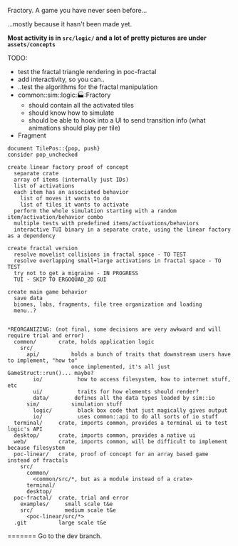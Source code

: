 Fractory. A game you have never seen before...

...mostly because it hasn't been made yet.

**Most activity is in `src/logic/` and a lot of pretty pictures are under `assets/concepts`**

TODO:
- test the fractal triangle rendering in poc-fractal
- add interactivity, so you can..
- ..test the algorithms for the fractal manipulation
- common::sim::logic::factory::Fractory
    * should contain all the activated tiles
    * should know how to simulate
    * should be able to hook into a UI to send transition info (what animations should play per tile)
- Fragment

```
document TilePos::{pop, push}
consider pop_unchecked

create linear factory proof of concept
  separate crate
  array of items (internally just IDs)
  list of activations
  each item has an associated behavior
    list of moves it wants to do
    list of tiles it wants to activate
  perform the whole simulation starting with a random item/activation/behavior combo
  multiple tests with predefined items/activations/behaviors
  interactive TUI binary in a separate crate, using the linear factory as a dependency

create fractal version
  resolve movelist collisions in fractal space - TO TEST
  resolve overlapping small+large activations in fractal space - TO TEST
  try not to get a migraine - IN PROGRESS
  TUI - SKIP TO ERGOQUAD_2D GUI

create main game behavior
  save data
  biomes, labs, fragments, file tree organization and loading
  menu..?


*REORGANIZING: (not final, some decisions are very awkward and will require trial and error)
  common/       crate, holds application logic
    src/
      api/          holds a bunch of traits that downstream users have to implement, "how to"
                    once implemented, it's all just GameStruct::run()... maybe?
        io/           how to access filesystem, how to internet stuff, etc
        ui/           traits for how elements should render?
        data/        defines all the data types loaded by sim::io
      sim/          simulation stuff
        logic/        black box code that just magically gives output
        io/           uses common::api to do all sorts of io stuff
  terminal/     crate, imports common, provides a terminal ui to test logic's API
  desktop/      crate, imports common, provides a native ui
  web/          crate, imports common, will be difficult to implement because filesystem
  poc-linear/   crate, proof of concept for an array based game instead of fractals
    src/
      common/
        <common/src/*, but as a module instead of a crate>
      terminal/
      desktop/
  poc-fractal/  crate, trial and error
    examples/     small scale t&e
    src/          medium scale t&e
      <poc-linear/src/*>
  .git          large scale t&e
```
=======
Go to the dev branch.
